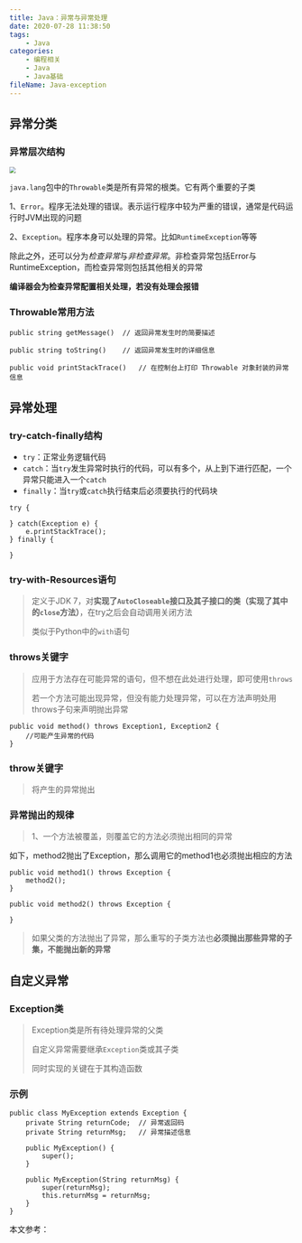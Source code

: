 ```yaml
---
title: Java：异常与异常处理
date: 2020-07-28 11:38:50
tags:
	- Java
categories:
	- 编程相关
	- Java
	- Java基础
fileName: Java-exception
---
```


## 异常分类

### 异常层次结构

<img src="http://cdn.ziyedy.top/6%E3%80%81Java%EF%BC%9A%E5%BC%82%E5%B8%B8%E4%B8%8E%E5%BC%82%E5%B8%B8%E5%A4%84%E7%90%86/exception-chart.png" style="zoom:67%;" />

 `java.lang`包中的`Throwable`类是所有异常的根类。它有两个重要的子类

1、`Error`。程序无法处理的错误。表示运行程序中较为严重的错误，通常是代码运行时JVM出现的问题

2、`Exception`。程序本身可以处理的异常。比如`RuntimeException`等等

除此之外，还可以分为*检查异常*与*非检查异常*。非检查异常包括Error与RuntimeException，而检查异常则包括其他相关的异常

**编译器会为检查异常配置相关处理，若没有处理会报错**



### Throwable常用方法

```
public string getMessage()	// 返回异常发生时的简要描述

public string toString()	// 返回异常发生时的详细信息

public void printStackTrace()	// 在控制台上打印 Throwable 对象封装的异常信息
```



## 异常处理

### try-catch-finally结构

* `try`：正常业务逻辑代码
* `catch`：当`try`发生异常时执行的代码，可以有多个，从上到下进行匹配，一个异常只能进入一个`catch`
* `finally`：当`try`或`catch`执行结束后必须要执行的代码块

```
try {

} catch(Exception e) {
	e.printStackTrace();
} finally {

}
```

### try-with-Resources语句

> 定义于JDK 7，对**实现了`AutoCloseable`接口及其子接口的类（实现了其中的`close`方法）**，在try之后会自动调用关闭方法
>
> 类似于Python中的`with`语句



### throws关键字

> 应用于方法存在可能异常的语句，但不想在此处进行处理，即可使用`throws`
>
> 若一个方法可能出现异常，但没有能力处理异常，可以在方法声明处用throws子句来声明抛出异常

```
public void method() throws Exception1, Exception2 {
	//可能产生异常的代码
}
```



### throw关键字

> 将产生的异常抛出



### 异常抛出的规律

> 1、一个方法被覆盖，则覆盖它的方法必须抛出相同的异常

如下，method2抛出了Exception，那么调用它的method1也必须抛出相应的方法

```
public void method1() throws Exception {
    method2();
}

public void method2() throws Exception {
    
}
```

> 如果父类的方法抛出了异常，那么重写的子类方法也**必须抛出那些异常的子集，不能抛出新的异常**





## 自定义异常

### Exception类

> Exception类是所有待处理异常的父类
>
> 自定义异常需要继承`Exception`类或其子类
>
> 同时实现的关键在于其构造函数

### 示例

```
public class MyException extends Exception {
    private String returnCode;  // 异常返回码
    private String returnMsg;   // 异常描述信息

    public MyException() {
        super();
    }

    public MyException(String returnMsg) {
        super(returnMsg);
        this.returnMsg = returnMsg;
    }
}
```







本文参考：

